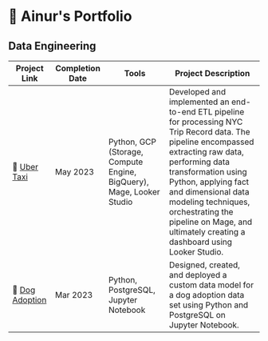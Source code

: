 # 📕 Ainur's Portfolio

## Data Engineering

| Project Link | Completion Date | Tools | Project Description |
|--------------|-----------------|-------|---------------------|
| 🚕 [Uber Taxi](https://your-link.com) | May 2023 | Python, GCP (Storage, Compute Engine, BigQuery), Mage, Looker Studio | Developed and implemented an end-to-end ETL pipeline for processing NYC Trip Record data. The pipeline encompassed extracting raw data, performing data transformation using Python, applying fact and dimensional data modeling techniques, orchestrating the pipeline on Mage, and ultimately creating a dashboard using Looker Studio. |
| 🐶 [Dog Adoption](https://your-link.com) | Mar 2023 | Python, PostgreSQL, Jupyter Notebook | Designed, created, and deployed a custom data model for a dog adoption data set using Python and PostgreSQL on Jupyter Notebook. |
